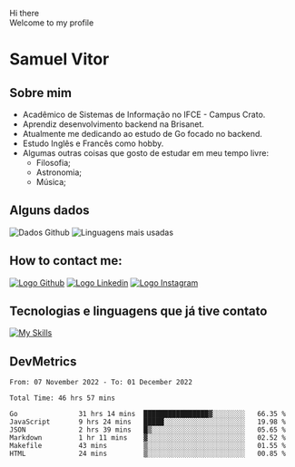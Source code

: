 Hi there<br/>
Welcome to my profile

# Samuel Vitor

## Sobre mim

- Acadêmico de Sistemas de Informação no IFCE - Campus Crato.
- Aprendiz desenvolvimento backend na Brisanet.
- Atualmente me dedicando ao estudo de Go focado no backend.
- Estudo Inglês e Francês como hobby.
- Algumas outras coisas que gosto de estudar em meu tempo livre:
  - Filosofia;
  - Astronomia;
  - Música;

## Alguns dados

![Dados Github](https://github-readme-stats.vercel.app/api?username=TheSamuelVitor&theme=dracula&show_icons=true)
![Linguagens mais usadas](https://github-readme-stats.vercel.app/api/top-langs/?username=TheSamuelVitor&layout=compact&theme=dracula)

## How to contact me:

[![Logo Github](https://skillicons.dev/icons?i=github)](https://github.com/TheSamuelVitor)
[![Logo Linkedin](https://skillicons.dev/icons?i=linkedin)](https://www.linkedin.com/in/samuel-vitor-b07566202/)
[![Logo Instagram](https://skillicons.dev/icons?i=instagram)](https://www.linkedin.com/in/samuel-vitor-b07566202/)

## Tecnologias e linguagens que já tive contato

[![My Skills](https://skillicons.dev/icons?i=go,react,angular,c,cpp,js,html,css,git,postgres,python,vscode,linux)](https://skillicons.dev)

## DevMetrics

<!--START_SECTION:waka-->

```text
From: 07 November 2022 - To: 01 December 2022

Total Time: 46 hrs 57 mins

Go               31 hrs 14 mins  ████████████████▓░░░░░░░░   66.35 %
JavaScript       9 hrs 24 mins   █████░░░░░░░░░░░░░░░░░░░░   19.98 %
JSON             2 hrs 39 mins   █▒░░░░░░░░░░░░░░░░░░░░░░░   05.65 %
Markdown         1 hr 11 mins    ▓░░░░░░░░░░░░░░░░░░░░░░░░   02.52 %
Makefile         43 mins         ▒░░░░░░░░░░░░░░░░░░░░░░░░   01.55 %
HTML             24 mins         ▒░░░░░░░░░░░░░░░░░░░░░░░░   00.85 %
```

<!--END_SECTION:waka-->
